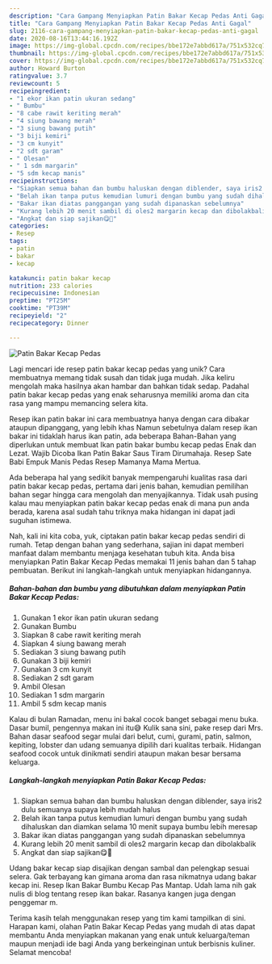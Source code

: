 ```yaml
---
description: "Cara Gampang Menyiapkan Patin Bakar Kecap Pedas Anti Gagal"
title: "Cara Gampang Menyiapkan Patin Bakar Kecap Pedas Anti Gagal"
slug: 2116-cara-gampang-menyiapkan-patin-bakar-kecap-pedas-anti-gagal
date: 2020-08-16T13:44:16.192Z
image: https://img-global.cpcdn.com/recipes/bbe172e7abbd617a/751x532cq70/patin-bakar-kecap-pedas-foto-resep-utama.jpg
thumbnail: https://img-global.cpcdn.com/recipes/bbe172e7abbd617a/751x532cq70/patin-bakar-kecap-pedas-foto-resep-utama.jpg
cover: https://img-global.cpcdn.com/recipes/bbe172e7abbd617a/751x532cq70/patin-bakar-kecap-pedas-foto-resep-utama.jpg
author: Howard Burton
ratingvalue: 3.7
reviewcount: 5
recipeingredient:
- "1 ekor ikan patin ukuran sedang"
- " Bumbu"
- "8 cabe rawit keriting merah"
- "4 siung bawang merah"
- "3 siung bawang putih"
- "3 biji kemiri"
- "3 cm kunyit"
- "2 sdt garam"
- " Olesan"
- " 1 sdm margarin"
- "5 sdm kecap manis"
recipeinstructions:
- "Siapkan semua bahan dan bumbu haluskan dengan diblender, saya iris2 dulu semuanya supaya lebih mudah halus"
- "Belah ikan tanpa putus kemudian lumuri dengan bumbu yang sudah dihaluskan dan diamkan selama 10 menit supaya bumbu lebih meresap"
- "Bakar ikan diatas panggangan yang sudah dipanaskan sebelumnya"
- "Kurang lebih 20 menit sambil di oles2 margarin kecap dan dibolakbalik"
- "Angkat dan siap sajikan😋🤤"
categories:
- Resep
tags:
- patin
- bakar
- kecap

katakunci: patin bakar kecap 
nutrition: 233 calories
recipecuisine: Indonesian
preptime: "PT25M"
cooktime: "PT39M"
recipeyield: "2"
recipecategory: Dinner

---
```



![Patin Bakar Kecap Pedas](https://img-global.cpcdn.com/recipes/bbe172e7abbd617a/751x532cq70/patin-bakar-kecap-pedas-foto-resep-utama.jpg)

Lagi mencari ide resep patin bakar kecap pedas yang unik? Cara membuatnya memang tidak susah dan tidak juga mudah. Jika keliru mengolah maka hasilnya akan hambar dan bahkan tidak sedap. Padahal patin bakar kecap pedas yang enak seharusnya memiliki aroma dan cita rasa yang mampu memancing selera kita.

Resep ikan patin bakar ini cara membuatnya hanya dengan cara dibakar ataupun dipanggang, yang lebih khas Namun sebetulnya dalam resep ikan bakar ini tidaklah harus ikan patin, ada beberapa Bahan-Bahan yang diperlukan untuk membuat Ikan patin bakar bumbu kecap pedas Enak dan Lezat. Wajib Dicoba Ikan Patin Bakar Saus Tiram Dirumahaja. Resep Sate Babi Empuk Manis Pedas Resep Mamanya Mama Mertua.

Ada beberapa hal yang sedikit banyak mempengaruhi kualitas rasa dari patin bakar kecap pedas, pertama dari jenis bahan, kemudian pemilihan bahan segar hingga cara mengolah dan menyajikannya. Tidak usah pusing kalau mau menyiapkan patin bakar kecap pedas enak di mana pun anda berada, karena asal sudah tahu triknya maka hidangan ini dapat jadi suguhan istimewa.


Nah, kali ini kita coba, yuk, ciptakan patin bakar kecap pedas sendiri di rumah. Tetap dengan bahan yang sederhana, sajian ini dapat memberi manfaat dalam membantu menjaga kesehatan tubuh kita. Anda bisa menyiapkan Patin Bakar Kecap Pedas memakai 11 jenis bahan dan 5 tahap pembuatan. Berikut ini langkah-langkah untuk menyiapkan hidangannya.

<!--inarticleads1-->

##### Bahan-bahan dan bumbu yang dibutuhkan dalam menyiapkan Patin Bakar Kecap Pedas:

1. Gunakan 1 ekor ikan patin ukuran sedang
1. Gunakan  Bumbu
1. Siapkan 8 cabe rawit keriting merah
1. Siapkan 4 siung bawang merah
1. Sediakan 3 siung bawang putih
1. Gunakan 3 biji kemiri
1. Gunakan 3 cm kunyit
1. Sediakan 2 sdt garam
1. Ambil  Olesan
1. Sediakan  1 sdm margarin
1. Ambil 5 sdm kecap manis


Kalau di bulan Ramadan, menu ini bakal cocok banget sebagai menu buka. Dasar bumil, pengennya makan ini itu😅 Kulik sana sini, pake resep dari Mrs. Bahan dasar seafood segar mulai dari belut, cumi, gurami, patin, salmon, kepiting, lobster dan udang semuanya dipilih dari kualitas terbaik. Hidangan seafood cocok untuk dinikmati sendiri ataupun makan besar bersama keluarga. 

<!--inarticleads2-->

##### Langkah-langkah menyiapkan Patin Bakar Kecap Pedas:

1. Siapkan semua bahan dan bumbu haluskan dengan diblender, saya iris2 dulu semuanya supaya lebih mudah halus
1. Belah ikan tanpa putus kemudian lumuri dengan bumbu yang sudah dihaluskan dan diamkan selama 10 menit supaya bumbu lebih meresap
1. Bakar ikan diatas panggangan yang sudah dipanaskan sebelumnya
1. Kurang lebih 20 menit sambil di oles2 margarin kecap dan dibolakbalik
1. Angkat dan siap sajikan😋🤤


Udang bakar kecap siap disajikan dengan sambal dan pelengkap sesuai selera. Gak terbayang kan gimana aroma dan rasa nikmatnya udang bakar kecap ini. Resep Ikan Bakar Bumbu Kecap Pas Mantap. Udah lama nih gak nulis di blog tentang resep ikan bakar. Rasanya kangen juga dengan penggemar m. 

Terima kasih telah menggunakan resep yang tim kami tampilkan di sini. Harapan kami, olahan Patin Bakar Kecap Pedas yang mudah di atas dapat membantu Anda menyiapkan makanan yang enak untuk keluarga/teman maupun menjadi ide bagi Anda yang berkeinginan untuk berbisnis kuliner. Selamat mencoba!
